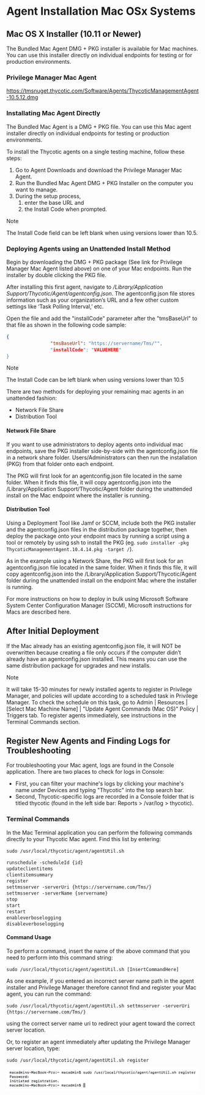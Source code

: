 [title]: # (Agent Installation Mac)
[tags]: # (Endpoint,Agent Installation,Registration,Mac)
[priority]: # (232)
# Agent Installation Mac OSx Systems

## Mac OS X Installer (10.11 or Newer)

The Bundled Mac Agent DMG + PKG installer is available for Mac machines. You can use this installer directly on individual endpoints for testing or for production environments.

### Privilege Manager Mac Agent
<!-- TODO: Version update -->
https://tmsnuget.thycotic.com/Software/Agents/ThycoticManagementAgent-10.5.12.dmg

### Installating Mac Agent Directly

The Bundled Mac Agent is a DMG + PKG file. You can use this Mac agent installer directly on individual endpoints for testing or production environments.

To install the Thycotic agents on a single testing machine, follow these steps:
1. Go to Agent Downloads and download the Privilege Manager Mac Agent.
1. Run the Bundled Mac Agent DMG + PKG Installer on the computer you want to manage.
1. During the setup process,
   1. enter the base URL and
   1. the Install Code when prompted.​

>[!Note]
>The Install Code field can be left blank when using versions lower than 10.5.

<User-added image>

### Deploying Agents using an Unattended Install Method

Begin by downloading the DMG + PKG package (See link for Privilege Manager Mac Agent listed above) on one of your Mac endpoints. Run the installer by double clicking the PKG file.  

After installing this first agent, navigate to _/Library/Application Support/Thycotic/Agent/agentconfig.json_. The agentconfig.json file stores information such as your organization’s URL and a few other custom settings like ‘Task Polling Interval,’ etc.

Open the file and add the "installCode" parameter after the "tmsBaseUrl" to that file as shown in the following code sample:
 
```json
{
                "tmsBaseUrl": "https://servername/Tms/"",
                "installCode": "VALUEHERE"
}
```

>[!Note]
>The Install Code can be left blank when using versions lower than 10.5

There are two methods for deploying your remaining mac agents in an unattended fashion:

* Network File Share
* Distribution Tool  

#### Network File Share

If you want to use administrators to deploy agents onto individual mac endpoints, save the PKG installer side-by-side with the agentconfig.json file in a network share folder. Users/Administrators can then run the installation (PKG) from that folder onto each endpoint.  

The PKG will first look for an agentconfig.json file located in the same folder. When it finds this file, it will copy agentconfig.json into the /Library/Application Support/Thycotic/Agent folder during the unattended install on the Mac endpoint where the installer is running.

#### Distribution Tool

Using a Deployment Tool like Jamf or SCCM, include both the PKG installer and the agentconfig.json files in the distribution package together, then deploy the package onto your endpoint macs by running a script using a tool or remotely by using ssh to install the PKG (eg. ```sudo installer -pkg ThycoticManagementAgent.10.4.14.pkg -target /```).  

As in the example using a Network Share, the PKG will first look for an agentconfig.json file located in the same folder. When it finds this file, it will copy agentconfig.json into the /Library/Application Support/Thycotic/Agent folder during the unattended install on the endpoint Mac where the installer is running.

For more instructions on how to deploy in bulk using Microsoft Software System Center Configuration Manager (SCCM), Microsoft instructions for Macs are described here. 

## After Initial Deployment

If the Mac already has an existing agentconfig.json file, it will NOT be overwritten because creating a file only occurs if the computer didn’t already have an agentconfig.json installed. This means you can use the same distribution package for upgrades and new installs.

>[!Note]
>It will take 15-30 minutes for newly installed agents to register in Privilege Manager, and policies will update according to a scheduled task in Privilege Manager. To check the schedule on this task, go to Admin | Resources | [Select Mac Machine Name] | "Update Agent Commands (Mac OS)" Policy | Triggers tab. 
>To register agents immediately, see instructions in the Terminal Commands section.

## Register New Agents and Finding Logs for Troubleshooting

For troubleshooting your Mac agent, logs are found in the Console application. There are two places to check for logs in Console:

* First, you can filter your machine's logs by clicking your machine's name under Devices and typing "Thycotic" into the top search bar.
* Second, Thycotic-specific logs are recorded in a Console folder that is titled thycotic (found in the left side bar: Reports > /var/log > thycotic).

### Terminal Commands

In the Mac Terminal application you can perform the following commands directly to your Thycotic Mac agent. Find this list by entering: 

```shell
sudo /usr/local/thycotic/agent/agentUtil.sh
```

```shell
runschedule -scheduleId {id}
updateclientitems
clientitemsummary
register
settmsserver -serverUri {https://servername.com/Tms/}
settmsserver -serverName {servername}
stop
start
restart
enableverboselogging
disableverboselogging
```

#### Command Usage

To perform a command, insert the name of the above command that you need to perform into this command string:  

```shell
sudo /usr/local/thycotic/agent/agentUtil.sh [InsertCommandHere]
```

As one example, if you entered an incorrect server name path in the agent installer and Privilege Manager therefore cannot find and register your Mac agent, you can run the command:
  
```shell
sudo /usr/local/thycotic/agent/agentUtil.sh settmsserver -serverUri {https://servername.com/Tms/}
```

using the correct server name uri to redirect your agent toward the correct server location.

Or, to register an agent immediately after updating the Privilege Manager server location, type:

```shell
sudo /usr/local/thycotic/agent/agentUtil.sh register
```

   ![Agent Registration via Terminal Command](images/agent/mac-man-reg.png)
